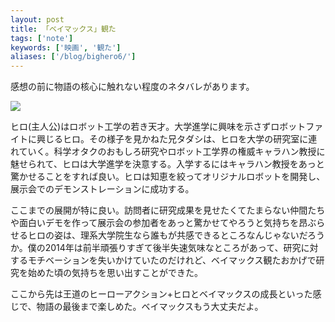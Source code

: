 ```yaml
---
layout: post
title: 「ベイマックス」観た
tags: ['note']
keywords: ['映画', '観た']
aliases: ['/blog/bighero6/']
---
```


感想の前に物語の核心に触れない程度のネタバレがあります。

<img src="/img/blog_bighero6.jpg" class="image-on-frame-mini image-fade">

ヒロ(主人公)はロボット工学の若き天才。大学進学に興味を示さずロボットファイトに興じるヒロ。その様子を見かねた兄タダシは、ヒロを大学の研究室に連れていく。科学オタクのおもしろ研究やロボット工学界の権威キャラハン教授に魅せられて、ヒロは大学進学を決意する。入学するにはキャラハン教授をあっと驚かせることをすれば良い。ヒロは知恵を絞ってオリジナルロボットを開発し、展示会でのデモンストレーションに成功する。

ここまでの展開が特に良い。訪問者に研究成果を見せたくてたまらない仲間たちや面白いデモを作って展示会の参加者をあっと驚かせてやろうと気持ちを昂ぶらせるヒロの姿は、理系大学院生なら誰もが共感できるところなんじゃないだろうか。僕の2014年は前半頑張りすぎて後半失速気味なところがあって、研究に対するモチベーションを失いかけていたのだけれど、ベイマックス観たおかげで研究を始めた頃の気持ちを思い出すことができた。

ここから先は王道のヒーローアクション+ヒロとベイマックスの成長といった感じで、物語の最後まで楽しめた。ベイマックスもう大丈夫だよ。
